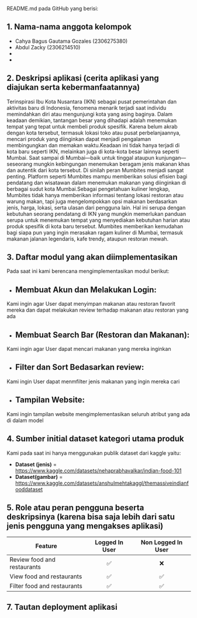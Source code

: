 README.md pada GitHub yang berisi:
## 1. Nama-nama anggota kelompok
- Cahya Bagus Gautama Gozales (2306275380)
- Abdul Zacky (2306214510)
-
-

## 2. Deskripsi aplikasi (cerita aplikasi yang diajukan serta kebermanfaatannya)
Terinspirasi Ibu Kota Nusantara (IKN) sebagai pusat pemerintahan dan aktivitas baru di Indonesia, fenomena menarik terjadi saat individu memindahkan diri atau mengunjungi kota yang asing baginya. Dalam keadaan demikian, tantangan besar yang dihadapi adalah menemukan tempat yang tepat untuk membeli produk spesifik. Karena belum akrab dengan kota tersebut, termasuk lokasi toko atau pusat perbelanjaannya, mencari produk yang diinginkan dapat menjadi pengalaman membingungkan dan memakan waktu.Keadaan ini tidak hanya terjadi di kota baru seperti IKN, melainkan juga di kota-kota besar lainnya seperti Mumbai. Saat sampai di Mumbai—baik untuk tinggal ataupun kunjungan—seseorang mungkin kebingungan menemukan beragam jenis makanan khas dan autentik dari kota tersebut. Di sinilah peran Mumbites menjadi sangat penting. Platform seperti Mumbites mampu memberikan solusi efisien bagi pendatang dan wisatawan dalam menemukan makanan yang diinginkan di berbagai sudut kota Mumbai.Sebagai pengetahuan kuliner lengkap, Mumbites tidak hanya memberikan informasi tentang lokasi restoran atau warung makan, tapi juga mengelompokkan opsi makanan berdasarkan jenis, harga, lokasi, serta ulasan dari pengguna lain. Hal ini serupa dengan kebutuhan seorang pendatang di IKN yang mungkin memerlukan panduan serupa untuk menemukan tempat yang menyediakan kebutuhan harian atau produk spesifik di kota baru tersebut. Mumbites memberikan kemudahan bagi siapa pun yang ingin merasakan ragam kuliner di Mumbai, termasuk makanan jalanan legendaris, kafe trendy, ataupun restoran mewah.

## 3. Daftar modul yang akan diimplementasikan
Pada saat ini kami berencana mengimplementasikan modul berikut:
- ## Membuat Akun dan Melakukan Login:
Kami ingin agar User dapat menyimpan makanan atau restoran favorit mereka dan dapat melakukan review terhadap makanan atau restoran yang ada
- ## Membuat Search Bar (Restoran dan Makanan):
Kami ingin agar User dapat mencari makanan yang mereka inginkan
- ## Filter dan Sort Bedasarkan review:
Kami ingin User dapat menmfilter jenis makanan yang ingin mereka cari
- ## Tampilan Website:
Kami ingin tampilan website mengimplementasikan seluruh atribut yang ada di dalam model

## 4. Sumber initial dataset kategori utama produk
Kami pada saat ini hanya menggunakan publik dataset dari kaggle yaitu:
- **Dataset (jenis)** = https://www.kaggle.com/datasets/nehaprabhavalkar/indian-food-101
- **Dataset(gambar)** = https://www.kaggle.com/datasets/anshulmehtakaggl/themassiveindianfooddataset
  
## 5. Role atau peran pengguna beserta deskripsinya (karena bisa saja lebih dari satu jenis pengguna yang mengakses aplikasi)

| Feature                         | Logged In User  | Non Logged In User |
|----------------------------------|:-----------------:|:--------------------:|
| Review food and restaurants      | ✅               | ❌                 |
| View food and restaurants        | ✅               | ✅                 |
| Filter food and restaurants      | ✅               | ✅                 |



## 7. Tautan deployment aplikasi

